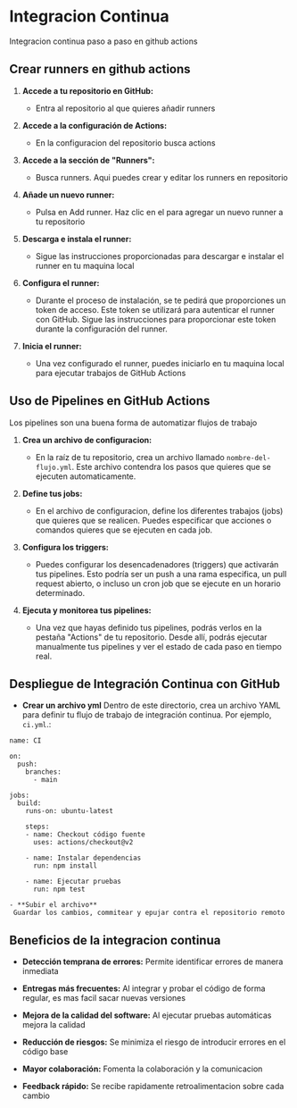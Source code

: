 # Integracion Continua
Integracion continua paso a paso en github actions
## Crear runners en github actions

1. **Accede a tu repositorio en GitHub:**
   - Entra al repositorio al que quieres añadir runners

3. **Accede a la configuración de Actions:**
   - En la configuracion del repositorio busca actions

4. **Accede a la sección de "Runners":**
   -  Busca runners. Aqui puedes crear y editar los runners en repositorio

5. **Añade un nuevo runner:**
   - Pulsa en Add runner. Haz clic en el para agregar un nuevo runner a tu repositorio

6. **Descarga e instala el runner:**
   - Sigue las instrucciones proporcionadas para descargar e instalar el runner en tu maquina local

7. **Configura el runner:**
   - Durante el proceso de instalación, se te pedirá que proporciones un token de acceso. Este token se utilizará para autenticar el runner con GitHub. Sigue las instrucciones para proporcionar este token durante la configuración del runner.

8. **Inicia el runner:**
   - Una vez configurado el runner, puedes iniciarlo en tu maquina local para ejecutar trabajos de GitHub Actions


## Uso de Pipelines en GitHub Actions

Los pipelines son una buena forma de automatizar flujos de trabajo

1. **Crea un archivo de configuracion:**
   - En la raíz de tu repositorio, crea un archivo llamado `nombre-del-flujo.yml`. Este archivo contendra los pasos que quieres que se ejecuten automaticamente.

2. **Define tus jobs:**
   - En el archivo de configuracion, define los diferentes trabajos (jobs) que quieres que se realicen. Puedes especificar que acciones o comandos quieres que se ejecuten en cada job.

3. **Configura los triggers:**
   - Puedes configurar los desencadenadores (triggers) que activarán tus pipelines. Esto podría ser un push a una rama especifica, un pull request abierto, o incluso un cron job que se ejecute en un horario determinado.

4. **Ejecuta y monitorea tus pipelines:**
   - Una vez que hayas definido tus pipelines, podrás verlos en la pestaña "Actions" de tu repositorio. Desde allí, podrás ejecutar manualmente tus pipelines y ver el estado de cada paso en tiempo real.

## Despliegue de Integración Continua con GitHub
- **Crear un archivo yml**
Dentro de este directorio, crea un archivo YAML para definir tu flujo de trabajo de integración continua. Por ejemplo, `ci.yml`.:
~~~
name: CI

on:
  push:
    branches:
      - main

jobs:
  build:
    runs-on: ubuntu-latest

    steps:
    - name: Checkout código fuente
      uses: actions/checkout@v2
      
    - name: Instalar dependencias
      run: npm install
      
    - name: Ejecutar pruebas
      run: npm test

- **Subir el archivo**
 Guardar los cambios, commitear y epujar contra el repositorio remoto
~~~

## Beneficios de la integracion continua

- **Detección temprana de errores:** 
Permite identificar errores de manera inmediata

- **Entregas más frecuentes:** 
Al integrar y probar el código de forma regular, es mas facil sacar nuevas versiones

- **Mejora de la calidad del software:** 
Al ejecutar pruebas automáticas mejora la calidad 

- **Reducción de riesgos:** 
Se minimiza el riesgo de introducir errores en el código base

- **Mayor colaboración:** 
Fomenta la colaboración y la comunicacion

- **Feedback rápido:** 
Se recibe rapidamente retroalimentacion sobre cada cambio


